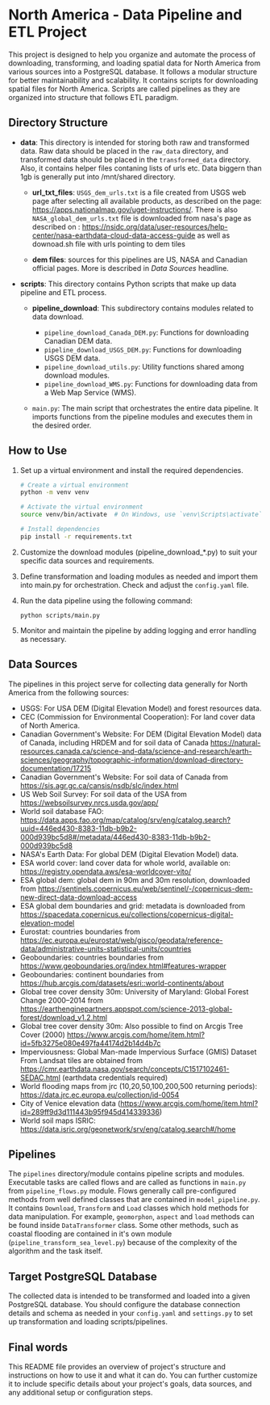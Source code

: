 # North America - Data Pipeline and ETL Project

This project is designed to help you organize and automate the process of downloading, transforming, and loading spatial data for North America from various sources into a PostgreSQL database. It follows a modular structure for better maintainability and scalability. 
It contains scripts for downloading spatial files for North America. Scripts are called pipelines as they are organized into structure that follows ETL paradigm.


## Directory Structure

- **data**: This directory is intended for storing both raw and transformed data. Raw data should be placed in the `raw_data` directory, and transformed data should be placed in the `transformed_data` directory. Also, it contains helper files contaning lists of urls etc. Data biggern than 1gb is generally put into /mnt/shared directory.

    - **url_txt_files**: `USGS_dem_urls.txt` is a file created from USGS web page after selecting all available products, as described on the page: https://apps.nationalmap.gov/uget-instructions/. There is also `NASA_global_dem_urls.txt` file is downloaded from nasa's page as described on : https://nsidc.org/data/user-resources/help-center/nasa-earthdata-cloud-data-access-guide
as well as downoad.sh file with urls pointing to dem tiles

    - **dem files**: sources for this pipelines are US, NASA and Canadian official pages. More is described in *Data Sources* headline.

- **scripts**: This directory contains Python scripts that make up data pipeline and ETL process.

    - **pipeline_download**: This subdirectory contains modules related to data download.

        - `pipeline_download_Canada_DEM.py`: Functions for downloading Canadian DEM data.
        - `pipeline_download_USGS_DEM.py`: Functions for downloading USGS DEM data.
        - `pipeline_download_utils.py`: Utility functions shared among download modules.
        - `pipeline_download_WMS.py`: Functions for downloading data from a Web Map Service (WMS).

    - `main.py`: The main script that orchestrates the entire data pipeline. It imports functions from the pipeline modules and executes them in the desired order.

## How to Use

1. Set up a virtual environment and install the required dependencies.

   ```bash
   # Create a virtual environment
   python -m venv venv

   # Activate the virtual environment
   source venv/bin/activate  # On Windows, use `venv\Scripts\activate`

   # Install dependencies
   pip install -r requirements.txt
    ```

2. Customize the download modules (pipeline_download_*.py) to suit your specific data sources and requirements.

3. Define transformation and loading modules as needed and import them into main.py for orchestration. Check and adjust the `config.yaml` file.

4. Run the data pipeline using the following command:

    ```
    python scripts/main.py
    ```
5. Monitor and maintain the pipeline by adding logging and error handling as necessary.

## Data Sources
The pipelines in this project serve for collecting data generally for North America from the following sources:

- USGS: For USA DEM (Digital Elevation Model) and forest resources data.
- CEC (Commission for Environmental Cooperation): For land cover data of North America.
- Canadian Government's Website: For DEM (Digital Elevation Model) data of Canada, including HRDEM and for soil data of Canada https://natural-resources.canada.ca/science-and-data/science-and-research/earth-sciences/geography/topographic-information/download-directory-documentation/17215 
- Canadian Government's Website: For soil data of Canada from https://sis.agr.gc.ca/cansis/nsdb/slc/index.html
- US Web Soil Survey: For soil data of the USA from https://websoilsurvey.nrcs.usda.gov/app/
- World soil database FAO: https://data.apps.fao.org/map/catalog/srv/eng/catalog.search?uuid=446ed430-8383-11db-b9b2-000d939bc5d8#/metadata/446ed430-8383-11db-b9b2-000d939bc5d8
- NASA's Earth Data: For global DEM (Digital Elevation Model) data.
- ESA world cover: land cover data for whole world, available on: https://registry.opendata.aws/esa-worldcover-vito/
- ESA global dem: global dem in 90m and 30m resolution, downloaded from https://sentinels.copernicus.eu/web/sentinel/-/copernicus-dem-new-direct-data-download-access
- ESA global dem boundaries and grid: metadata is downloaded from https://spacedata.copernicus.eu/collections/copernicus-digital-elevation-model 
- Eurostat: countries boundaries from https://ec.europa.eu/eurostat/web/gisco/geodata/reference-data/administrative-units-statistical-units/countries 
- Geoboundaries: countries boundaries from https://www.geoboundaries.org/index.html#features-wrapper 
- Geoboundaries: continent boundaries from https://hub.arcgis.com/datasets/esri::world-continents/about
- Global tree cover density 30m: University of Maryland: Global Forest Change 2000–2014 from https://earthenginepartners.appspot.com/science-2013-global-forest/download_v1.2.html
- Global tree cover density 30m: Also possible to find on Arcgis Tree Cover (2000) https://www.arcgis.com/home/item.html?id=5fb3275e080e497fa44174d2b14d4b7c
- Imperviousness: Global Man-made Impervious Surface (GMIS) Dataset From Landsat tiles are obtained from https://cmr.earthdata.nasa.gov/search/concepts/C1517102461-SEDAC.html (earthdata credentials required)
- World flooding maps from jrc (10,20,50,100,200,500 returning periods): https://data.jrc.ec.europa.eu/collection/id-0054 
- City of Venice elevation data (https://www.arcgis.com/home/item.html?id=289ff9d3d111443b95f945d414339336)
- World soil maps ISRIC: https://data.isric.org/geonetwork/srv/eng/catalog.search#/home

## Pipelines
The `pipelines` directory/module contains pipeline scripts and modules. Executable tasks are called flows and are called as functions in `main.py` from `pipeline_flows.py` module.
Flows generally call pre-configured methods from well defined classes that are contained in `model_pipeline.py`. It contains `Download`, `Transform` and `Load` classes which hold methods for data manipulation. For example, `geomorphon`, `aspect` and `load` methods can be found inside `DataTransformer` class.
Some other methods, such as coastal flooding are contained in it's own module (`pipeline_transform_sea_level.py`) because of the complexity of the algorithm and the task itself.

## Target PostgreSQL Database
The collected data is intended to be transformed and loaded into a given PostgreSQL database. You should configure the database connection details and schema as needed in your `config.yaml` and `settings.py` to set up transformation and loading scripts/pipelines.

## Final words

This README file provides an overview of project's structure and instructions on how to use it and what it can do. 
You can further customize it to include specific details about your project's goals, data sources, and any additional setup or configuration steps.



